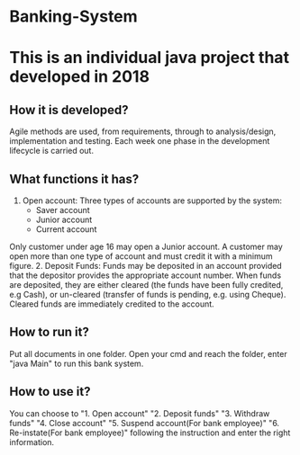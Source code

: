 # Banking-System
This is an individual java project that developed in 2018
=============================

How it is developed?
---
Agile methods are used, from requirements, through to analysis/design, implementation and testing. Each week one phase in the development lifecycle is carried out.

What functions it has? 
-------------------

1. Open account: Three types of accounts are supported by the system: 
	+ Saver account
	+ Junior account
	+ Current account

Only customer under age 16 may open a Junior account. A customer may open more than one type of account and must credit it with a minimum figure.
 2. Deposit Funds: Funds may be deposited in an account provided that the depositor provides the appropriate account number. When funds are deposited, they are either cleared (the funds have been fully credited, e.g Cash), or un-cleared (transfer of funds is pending, e.g. using Cheque). Cleared funds are immediately credited to the
account.

How to run it? 
-------------------

Put all documents in one folder. Open your cmd and reach the folder, enter "java Main" to run this bank system.

How to use it?
-------------------

You can choose to "1. Open account"
		  "2. Deposit funds"
		  "3. Withdraw funds"
		  "4. Close account"
		  "5. Suspend account(For bank employee)"
		  "6. Re-instate(For bank employee)"
following the instruction and enter the right information.
